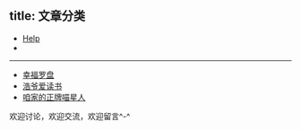 title: 文章分类
---

* [Help](http://howiewang.github.io/categories/Help/)
* []()


---
* [幸福罗盘](http://happyaround.com)
* [浩爷爱读书](http://sothislove.com)
* [咱家的正牌喵星人](http://howiewang.github.io/LuLu/)

欢迎讨论，欢迎交流，欢迎留言^-^